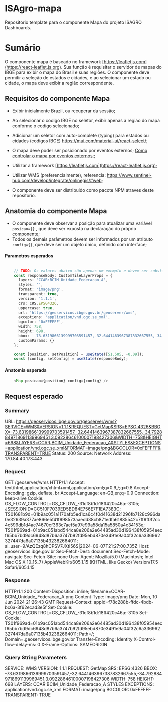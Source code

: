 # ISAgro-mapa

Repositorio template para o componente Mapa do projeto ISAGRO Dashboards.

# Sumário

O componente mapa é baseado no framework [https://leafletjs.com](https://react-leaflet.js.org). Sua função é requisitar o servidor de mapas do IBGE para exibir o mapa do Brasil e suas regiões. O componente deve permitir a seleção de estados e cidades, e ao selecionar um estado ou cidade, o mapa deve exibir a região correspondente.

## Requisitos do componente Mapa

- Exibir inicialmente Brazil, ou recuperar da sessão;
- Ao selecionar o codigo IBGE no seletor, exibir apenas a regiao do mapa conforme o codigo selecionado;
- Adicionar um seletor com auto-complete (typing) para estados ou cidades (codigos IBGE) https://mui.com/material-ui/react-select/;
- O mapa deve poder ser posicionado por eventos externos; [Como controlar o mapa por eventos externos:](https://react-leaflet.js.org/docs/example-external-state/);

- Utilizar a framework [https://leafletjs.com](https://react-leaflet.js.org);
- Utilizar WMS (preferencialmente), referencia: https://www.sentinel-hub.com/develop/integrate/onlinegis/#web;
- O componente deve ser distribuido como pacote NPM atraves deste repositorio.
 
## Anatomia do componente Mapa

- O componente deve observar a posição para atualizar uma variável `posicao={}` , que deve ser exposta na declaração do próprio componente;
- Todos os demais parâmetros devem ser informados por um atributo `config={}`, que deve ser um objeto único, definido com interface;

#### Parametros esperados
```typescript

    // TODO: Os valores abaixo são apenas um exemplo e devem ser substituidos por valores reais, obtidos do servidor (mock).
    const responseBody: CustomTileLayerProps = {
      layers: 'CCAR:BCIM_Unidade_Federacao_A',
      styles: '',
      format: 'image/png',
      transparent: true,
      version: '1.1.1',
      crs: CRS.EPSG4326,
      uppercase: true,
      url: 'https://geoservicos.ibge.gov.br/geoserver/wms',
      exceptions: 'application/vnd.ogc.se_xml',
      bgcolor: '0xFEFFFF',
      width: 758,
      height: 698,
      bbox: '-73.6319866139999703591457,-32.6441463967387832667555,-34.7928849718691139969451,3.09228646100007198427306',
      customParams: {}
    };

    const [position, setPosition] = useState([51.505, -0.09]);
    const [config, setConfig] = useState(responseBody);
```
#### Anatomia esperada
```typescript
    <Map posicao={position} config={config} />
```

## Request esperado

### Summary
URL: https://geoservicos.ibge.gov.br/geoserver/wms?SERVICE=WMS&VERSION=1.1.1&REQUEST=GetMap&SRS=EPSG:4326&BBOX=-73.6319866139999703591457,-32.6441463967387832667555,-34.7928849718691139969451,3.09228646100007198427306&WIDTH=758&HEIGHT=698&LAYERS=CCAR:BCIM_Unidade_Federacao_A&STYLES&EXCEPTIONS=application/vnd.ogc.se_xml&FORMAT=image/png&BGCOLOR=0xFEFFFF&TRANSPARENT=TRUE
Status: 200
Source: Network
Address: 170.84.40.173:443

### Request
GET /geoserver/wms HTTP/1.1
Accept: text/html,application/xhtml+xml,application/xml;q=0.9,*/*;q=0.8
Accept-Encoding: gzip, deflate, br
Accept-Language: en-GB,en;q=0.9
Connection: keep-alive
Cookie: GS_FLOW_CONTROL=GS_CFLOW_-31cf8b1d:18ff420c46a:-3105; JSESSIONID=CC510F7039ED5BD84E756E7F1EA7383C; TS01681b9d=01b9ac051a1170afb5ed1ca6c4f0d41638d21296fb7128c996da0e32639a377ae866e5f41f998573aaedd38cb871edfa61885542c7ff9f0f2cc4c599db1d4ac74670cf363c7aef5a97e99a58da15a5850a4c34153e; TS01f969ad=01b9ac051abd544ca8e206a2e64485ad30d196438f05954eecf65bb7bd9dc6948d87b6a3747b92fd95ebd870e3491e9a04f32c6a336962327447da6a07135b432382664011; ai_user=9/AzQEzq8hCPSV7JXtI56S|2024-06-07T21:27:00.735Z
Host: geoservicos.ibge.gov.br
Sec-Fetch-Dest: document
Sec-Fetch-Mode: navigate
Sec-Fetch-Site: none
User-Agent: Mozilla/5.0 (Macintosh; Intel Mac OS X 10_15_7) AppleWebKit/605.1.15 (KHTML, like Gecko) Version/17.5 Safari/605.1.15

### Response
HTTP/1.1 200
Content-Disposition: inline; filename=CCAR-BCIM_Unidade_Federacao_A.png
Content-Type: image/png
Date: Mon, 10 Jun 2024 21:26:43 GMT
Request-Context: appId=f78c288b-ffdc-4bdb-bc6a-3f62ecad3e5f
Set-Cookie: GS_FLOW_CONTROL=GS_CFLOW_-31cf8b1d:18ff420c46a:-3105
Set-Cookie: TS01f969ad=01b9ac051abd544ca8e206a2e64485ad30d196438f05954eecf65bb7bd9dc6948d87b6a3747b92fd95ebd870e3491e9a04f32c6a336962327447da6a07135b432382664011; Path=/; Domain=.geoservicos.ibge.gov.br
Transfer-Encoding: Identity
X-Control-flow-delay-ms: 0
X-Frame-Options: SAMEORIGIN

### Query String Parameters
SERVICE: WMS
VERSION: 1.1.1
REQUEST: GetMap
SRS: EPSG:4326
BBOX: -73.6319866139999703591457,-32.6441463967387832667555,-34.7928849718691139969451,3.09228646100007198427306
WIDTH: 758
HEIGHT: 698
LAYERS: CCAR:BCIM_Unidade_Federacao_A
STYLES
EXCEPTIONS: application/vnd.ogc.se_xml
FORMAT: image/png
BGCOLOR: 0xFEFFFF
TRANSPARENT: TRUE
